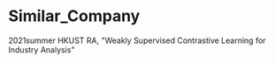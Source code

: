 # Similar_Company
2021summer HKUST RA, "Weakly Supervised Contrastive Learning for Industry Analysis"
